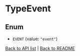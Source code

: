 # TypeEvent

## Enum


* `EVENT` (value: `"event"`)


[Back to API list](../README.md#documentation-for-api-endpoints) | [Back to README](../README.md)



